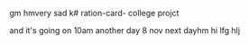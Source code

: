 
gm
hmvery sad k# ration-card-
college projct

and it's going on 
10am
another day 8 nov
next dayhm
hi
lfg
hlj